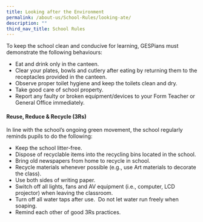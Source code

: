 ```yaml
---
title: Looking after the Environment
permalink: /about-us/School-Rules/looking-ate/
description: ""
third_nav_title: School Rules
---
```

To keep the school clean and conducive for learning, GESPians must demonstrate the following behaviours:

*   Eat and drink only in the canteen.
*   Clear your plates, bowls and cutlery after eating by returning them to the receptacles provided in the canteen.
*   Observe proper toilet hygiene and keep the toilets clean and dry.
*   Take good care of school property.
*   Report any faulty or broken equipment/devices to your Form Teacher or General Office immediately.

#### Reuse, Reduce & Recycle (3Rs)

In line with the school’s ongoing green movement, the school regularly reminds pupils to do the following:

*   Keep the school litter-free.
*   Dispose of recyclable items into the recycling bins located in the school.
*   Bring old newspapers from home to recycle in school.
*   Recycle materials whenever possible (e.g., use Art materials to decorate the class).
*   Use both sides of writing paper.
*   Switch off all lights, fans and AV equipment (i.e., computer, LCD projector) when leaving the classroom.
*   Turn off all water taps after use.  Do not let water run freely when soaping.
*   Remind each other of good 3Rs practices.
